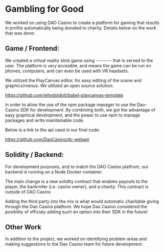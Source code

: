 # Gambling for Good

We worked on using DAO Casino to create a platform for gaming that results in profits automatically being donated to charity. Details below on the work that was done:


## Game / Frontend:
We created a virtual reality slots game using -------- that is served to the user. The platform is very accesible, and means the game can be run on phones, computers, and can even be used with VR headsets. 

We utilized the PlayCanvas editor, for easy editing of the scene and graphics/menus. We utilized an open source solution:

https://github.com/whydoidoit/babel-playcanvas-template

in order to allow the use of the npm package manager to use the Dao-Casino SDK for development. By combining both, we got the advantage of easy graphical development, and the power to use npm to manage packages and write maintainable code.

Below is a link to the api used in our final code:

https://github.com/DaoCasino/dc-webapi



## Solidity / Backend:
For development purposes, and to match the DAO Casino platfrom, our backend is running on a Node Docker container.

The main change is a new solidity contract that enables payouts to the player, the bankroller (i.e. casino owner), and a charity. This contract is outside of DAO Casino

Adding the third party into the mix is what would automatic charitable giving through the Dao Casino platform. We hope Dao Casino considered the posibility of officialy adding such an option into their SDK in the future!


## Other Work
In addition to the project, we worked on identifying problem areas and making suggestions to the Dao Casino team for future development. 
